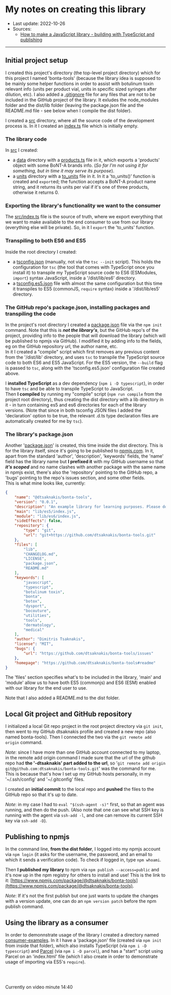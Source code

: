 # My notes on creating this library

- Last update: 2022-10-26
- Sources:
  - [How to make a JavaScript library - building with TypeScript and publishing](https://youtu.be/vRmLTZyq57U)

---

## Initial project setup

I created this project's directory (the top-level project directory) 
which for this project I named 'bonta-tools' (because the library idea 
is supposed to be mainly some helper functions in order to assist 
with botulinum toxin relevant info (units per product vial, units in 
specific sized syringes after dilution, etc).
I also added a [\.gitignore](../.gitignore) file for any files that are 
not to be included in the GitHub project of the library. It exludes the 
node_modules folder and the dist/lib folder (leaving the package.json 
file and the README.md file - see below when I compile the dist folder).  

I created a [src](../src) directory, where all the source code of the 
development process is. In it I created an [index.ts](../src/index.ts) 
file which is initially empty.  

### The library code

In [src](../src) I created:

- a [data](../src/data) directory with a 
  [products.ts](../src/data/products.ts) file in it, which exports a 
'products' object with some BoNT-A brands info. (*So far I'm not using 
  it for something, but in time it may serve its purpose*).
- a [units](../src/units) directory with a [to_units](../src/units/to_units.ts) 
  file in it. In it a 'to_units()' function is created and `export`ed; the function 
  accepts a BoNT-A product name string, and it returns its units per 
  vial if it's one of three products, otherwise it returns 0.  

### Exporting the library's functionality we want to the consumer

The [src/index.ts](../src/index.ts) file is the source of truth, where we export 
everything that we want to make available to the end consumer to use 
from our library (everything else will be private). So, in it I `export` 
the 'to_units' function.  

### Transpiling to both ES6 and ES5

Inside the root directory I created:

- a [tsconfig.json](../tsconfig.json) (manually, not via the `tsc --init`
  script). This holds the configuration for `tsc` (the tool that comes 
  with TypeScript once you install it) to transpile my TypeScript source 
  code to ES6 (ESModules, `import`) syntax JavaScript, inside a 
  '/dist/lib/es6' directory.  
- a [tsconfig.es5.json](../tsconfig.es5.json) file with almost the same 
  configuration but this time it transpiles to ES5 (commonJS, `require` 
  syntax) inside a '/dist/lib/es5' directory.  

### The GitHub repo's package.json, installing packages and transpiling the code

In the project's root directory I created a [package.json](../package.json) 
file via the `npm init` command. Note that this is ***not the library's***, 
but the GitHub repo's of the project, providing info to the people that 
will download the library (which will be published to npmjs via GitHub). 
I modified it by adding info to the fields, eg on the GitHub repository 
url, the author name, etc.  
In it I created a "compile" script which first removes any previous 
content from the '/dist/lib' directory, and uses `tsc` to transpile the 
TypeScript source code to both ES6 and ES5 JavaScript. For the ES5 
version, the `--build` flag is passed to `tsc`, along with the 
'tsconfig.es5.json' configuration file created above.  

I **installed TypeScript** as a dev dependency (`npm i -D typescript`), 
in order to have `tsc` and be able to transpile TypeScript to JavaScript.  
Then **I compiled** by running my "compile" script (`npm run compile` 
from the project root directory), thus creating the dist directory with 
a lib directory in it - in turn containing es5 and es6 directories for 
each of the library versions. (Note that since in both tsconfig JSON 
files I added the 'declaration' option to be true, the relevant \.d\.ts 
type declaration files are automatically created for me by `tsc`).  

### The library's package.json

Another '[package.json](../dist/package.json)' is created, this time inside the dist directory. 
This is for the library itself, since it's going to be published to 
[npmjs.com](https://www.npmjs.com/). In it, apart from the standard 
'author', 'description', 'keywords' fields, the 'name' field has the 
library name but **I prefixed it** with my GitHub username so that ***it's 
scoped*** and no name clashes with another package with the same name 
in npmjs exist, there's also the 'repository' pointing to the GitHub 
repo, a 'bugs' pointing to the repo's issues section, and some other 
fields.  
This is what mine looks like, currently:  

```json
{
    "name": "@dtsaknakis/bonta-tools",
    "version": "0.0.1",
    "description": "An example library for learning purposes. Please do not install.",
    "main": "lib/es5/index.js",
    "module": "lib/es6/index.js",
    "sideEffects": false,
    "repository": {
        "type": "git",
        "url": "git+https://github.com/dtsaknakis/bonta-tools.git"
    },
    "files": [
        "lib",
        "CHANGELOG.md",
        "LICENSE",
        "package.json",
        "README.md"
    ],
    "keywords": [
        "javascript",
        "typescript",
        "botulinum toxin",
        "bonta",
        "botox",
        "dysport",
        "bocouture",
        "utilities",
        "tools",
        "dermatology",
        "medical"
    ],
    "author": "Dimitris Tsaknakis",
    "license": "MIT",
    "bugs": {
        "url": "https://github.com/dtsaknakis/bonta-tools/issues"
    },
    "homepage": "https://github.com/dtsaknakis/bonta-tools#readme"
}
```

The 'files' section specifies what's to be included in the library, 
'main' and 'module' allow us to have both ES5 (commonjs) and ES6 (ESM) 
enabled with our library for the end user to use.  

Note that I also added a README.md to the dist folder.  

## Local Git project and GitHub repository

I initialized a local Git repo project in the root project directory 
via `git init`, then went to my GitHub dtsaknakis profile and created 
a new repo (also named bonta-tools). Then I connected the two via the 
`git remote add origin` command.  

*Note*: since I have more than one GitHub account connected to my laptop, 
in the remote add origin command I made sure that the url of the github 
repo had **the '\-dtsaknakis' part added to the url**, so 
'`git remote add origin git@github.com:dtsaknakis/bonta-tools.git`' 
was the command for me. This is because that's how I set up my GitHub 
hosts personally, in my '\~/\.ssh/config' and '\~/\.gitconfig' files.  

I created an **initial commit** to the local repo and **pushed** the 
files to the GitHub repo so that it's up to date.  

*Note*: in my case I had to `eval "$(ssh-agent -s)"` first, so that 
an agent was running, and then do the push. (Also note that one can see 
what SSH key is running with the agent via `ssh-add -l`, and one can 
remove its current SSH key via `ssh-add -D`).  

## Publishing to npmjs

In the command line, **from the dist folder**, I logged into my npmjs 
account via `npm login` (it asks for the username, the password, and an 
email to which it sends a verification code). To check if logged in, 
type `npm whoami`.  

Then **I published my library** to npm via `npm publish --access=public` 
and it's now up in the npm registry for others to install and use! This 
is the link to it: [https://www.npmjs.com/package/@dtsaknakis/bonta-tools](https://www.npmjs.com/package/@dtsaknakis/bonta-tools).  

*Note*: If it's not the first publish but one just wants to update the changes 
with a version update, one can do an `npm version patch` before the 
npm publish command.  

## Using the library as a consumer

In order to demonnstrate usage of the library I created a directory 
named [consumer-examples](../consumer-examples/). In it I have a 
'package.json' file (created via `npm init` from inside that folder), 
which also installs TypeScript (via `npm i -D typescript`) and [Parcel](https://parceljs.org/) 
(via `npm i -D parcel`), and has a "start" script using Parcel on an 
'index.html' file (which I also create in order to demonstrate usage 
of importing via ES5's `require`).  


<br><br>

Currently on video minute 14:40


